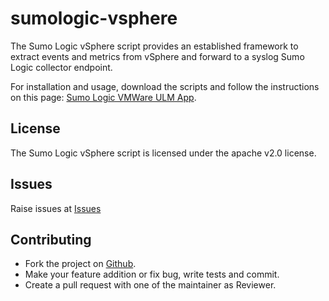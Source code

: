 # sumologic-vsphere

The Sumo Logic vSphere script provides an established framework to extract events and metrics from vSphere and forward to a syslog Sumo Logic collector endpoint.

For installation and usage, download the scripts and follow the instructions on this page: [Sumo Logic VMWare ULM App](https://help.sumologic.com/07Sumo-Logic-Apps/10Containers_and_Orchestration/VMware_ULM).

## License

The Sumo Logic vSphere script is licensed under the apache v2.0 license.

## Issues

Raise issues at [Issues](https://github.com/SumoLogic/sumologic-vmware/issues)

## Contributing

* Fork the project on [Github](https://github.com/SumoLogic/sumologic-vmware).
* Make your feature addition or fix bug, write tests and commit.
* Create a pull request with one of the maintainer as Reviewer.
